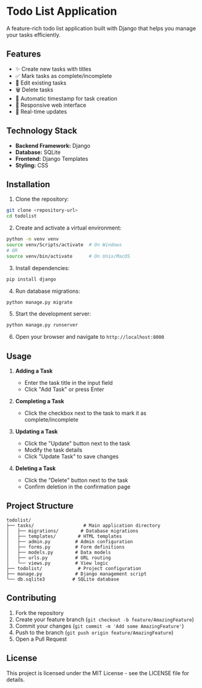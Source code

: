 # Todo List Application

A feature-rich todo list application built with Django that helps you manage your tasks efficiently.

## Features

- ✨ Create new tasks with titles
- ✅ Mark tasks as complete/incomplete
- 📝 Edit existing tasks
- 🗑️ Delete tasks
- 📅 Automatic timestamp for task creation
- 📱 Responsive web interface
- 🔄 Real-time updates

## Technology Stack

- **Backend Framework:** Django
- **Database:** SQLite
- **Frontend:** Django Templates
- **Styling:** CSS

## Installation

1. Clone the repository:
```bash
git clone <repository-url>
cd todolist
```

2. Create and activate a virtual environment:
```bash
python -m venv venv
source venv/Scripts/activate  # On Windows
# OR
source venv/bin/activate      # On Unix/MacOS
```

3. Install dependencies:
```bash
pip install django
```

4. Run database migrations:
```bash
python manage.py migrate
```

5. Start the development server:
```bash
python manage.py runserver
```

6. Open your browser and navigate to `http://localhost:8000`

## Usage

1. **Adding a Task**
   - Enter the task title in the input field
   - Click "Add Task" or press Enter

2. **Completing a Task**
   - Click the checkbox next to the task to mark it as complete/incomplete

3. **Updating a Task**
   - Click the "Update" button next to the task
   - Modify the task details
   - Click "Update Task" to save changes

4. **Deleting a Task**
   - Click the "Delete" button next to the task
   - Confirm deletion in the confirmation page

## Project Structure

```
todolist/
├── tasks/                  # Main application directory
│   ├── migrations/        # Database migrations
│   ├── templates/        # HTML templates
│   ├── admin.py         # Admin configuration
│   ├── forms.py         # Form definitions
│   ├── models.py        # Data models
│   ├── urls.py          # URL routing
│   └── views.py         # View logic
├── todolist/             # Project configuration
├── manage.py            # Django management script
└── db.sqlite3          # SQLite database
```

## Contributing

1. Fork the repository
2. Create your feature branch (`git checkout -b feature/AmazingFeature`)
3. Commit your changes (`git commit -m 'Add some AmazingFeature'`)
4. Push to the branch (`git push origin feature/AmazingFeature`)
5. Open a Pull Request

## License

This project is licensed under the MIT License - see the LICENSE file for details. 
